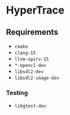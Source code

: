 # HyperTrace

## Requirements

+ `cmake`
+ `clang-15`
+ `llvm-spirv-15`
+ `*-opencl-dev`
+ `libsdl2-dev`
+ `libsdl2-image-dev`

### Testing

+ `libgtest-dev`
